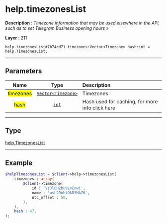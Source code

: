 # help.timezonesList

**Description** : *Timezone information that may be used elsewhere in the API, such as to set Telegram Business opening hours &raquo;*

**Layer** : 211

```tl
help.timezonesList#7b74ed71 timezones:Vector<Timezone> hash:int = help.TimezonesList;
```

---

## Parameters

| Name | Type | Description |
| :---: | :---: | :--- |
| <mark>timezones</mark> | [`Vector<Timezone>`](type/Timezone) | Timezones |
| <mark>hash</mark> | [`int`](type/int) | Hash used for caching, for more info click here |

---

## Type

[help.TimezonesList](type/help.TimezonesList)

---

## Example

```php
$helpTimezonesList = $client->help->timezonesList(
	timezones : array(
		$client->timezone(
			id : 'VsJl8H2bu9LvEnwi',
			name : 'usL29ohtQkD5MAZ6',
			utc_offset : 50,
		),
	),
	hash : 47,
);
```